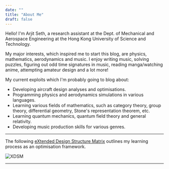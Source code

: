 ```yaml
---
date: ""
title: "About Me"
draft: false
---
```


Hello! I'm Arjit Seth, a research assistant at the Dept. of Mechanical and Aerospace Engineering at the Hong Kong University of Science and Technology.

My major interests, which inspired me to start this blog, are physics, mathematics, aerodynamics and music. I enjoy writing music, solving puzzles, figuring out odd time signatures in music, reading manga/watching anime, attempting amateur design and a lot more!

My current exploits which I'm probably going to blog about:

* Developing aircraft design analyses and optimisations.
* Programming physics and aerodynamics simulations in various languages.
* Learning various fields of mathematics, such as category theory, group theory, differential geometry, Stone's representation theorem, etc.
* Learning quantum mechanics, quantum field theory and general relativity.
* Developing music production skills for various genres.

<!-- A more comprehensive overview is available in my [curriculum vitae](ArjitSethCV.pdf). -->

---
The following [eXtended Design Structure Matrix](https://github.com/mdolab/pyXDSM) outlines my learning process as an optimisation framework.

![XDSM](/about/XDSM.svg)

---

<!-- P.S. A big thanks to L. Aditya Srishti Chitturu for the logo! -->
